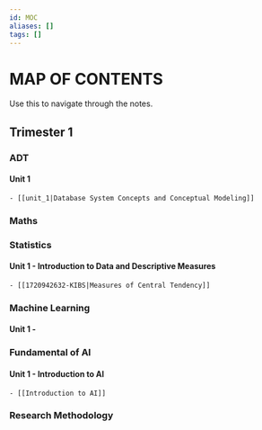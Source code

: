 ```yaml
---
id: MOC
aliases: []
tags: []
---
```


# MAP OF CONTENTS
Use this to navigate through the notes.

## Trimester 1
### ADT
#### Unit 1
    - [[unit_1|Database System Concepts and Conceptual Modeling]]

### Maths

### Statistics
#### Unit 1 - Introduction to Data and Descriptive Measures
    - [[1720942632-KIBS|Measures of Central Tendency]]

### Machine Learning
#### Unit 1 - 

### Fundamental of AI
#### Unit 1 - Introduction to AI
    - [[Introduction to AI]]

### Research Methodology
